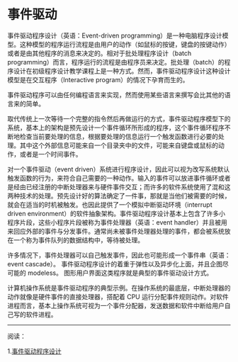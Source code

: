 # 事件驱动

事件驱动程序设计（英语：Event-driven programming）是一种电脑程序设计模型。这种模型的程序运行流程是由用户的动作（如鼠标的按键，键盘的按键动作）或者是由其他程序的消息来决定的。相对于批处理程序设计（batch programming）而言，程序运行的流程是由程序员来决定。批处理（batch）的程序设计在初级程序设计教学课程上是一种方式。然而，事件驱动程序设计这种设计模型是在交互程序（Interactive program）的情况下孕育而生的。

事件驱动程序可以由任何编程语言来实现，然而使用某些语言来撰写会比其他的语言来的简单。

取代传统上一次等待一个完整的指令然后再做运行的方式，事件驱动程序模型下的系统，基本上的架构是预先设计一个事件循环所形成的程序，这个事件循环程序不断地检查当前要处理的信息，根据要处理的信息运行一个触发函数进行必要的处理。其中这个外部信息可能来自一个目录夹中的文件，可能来自键盘或鼠标的动作，或者是一个时间事件。

对一个事件驱动（event driven）系统进行程序设计，因此可以视为改写系统默认触发函数的行为，来符合自己需要的一种动作。输入的事件可以放进事件循环或者是经由已经注册的中断处理器来与硬件事件交互；而许多的软件系统使用了混和这两种技术的处理。预先设计好的算法确定了一件事，那就是当他们被需要的时候，就会在适当的时机被触发。也因此提供了一个模拟中断驱动环境（interrupt driven environment）的软件抽象架构。事件驱动程序设计基本上包含了许多小程序片段，这些小程序片段被称为事件处理器（英语：event handler）并且被用来回应外部的事件与分发事件。通常尚未被事件处理器处理的事件，都会被系统放在一个称为事件队列的数据结构中，等待被处理。

许多情况下，事件处理器可以自己触发事件，因此也可能形成一个事件串（英语：event cascade）。 事件驱动程序设计的着重于弹性以及异步化上面，并且企图尽可能的 modeless。 图形用户界面这类程序就是典型的事件驱动设计方式。

计算机操作系统是事件驱动程序的典型示例。在操作系统的最底层，中断处理器的动作就像是硬件事件的直接处理器，搭配着 CPU 运行分配事件规则动作。对软件进程而言，基本上操作系统可视为一个事件分配器，发送数据和软件中断给用户自己写的软件进程。

---

阅读：

1.[事件驱动程序设计](https://zh.wikipedia.org/wiki/%E4%BA%8B%E4%BB%B6%E9%A9%85%E5%8B%95%E7%A8%8B%E5%BC%8F%E8%A8%AD%E8%A8%88)
